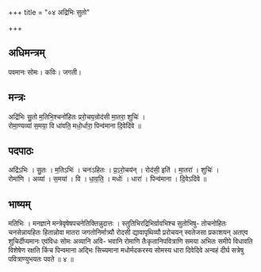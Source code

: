 +++
title = "०४ अद्रिभिः सुतो"

+++
## अधिमन्त्रम्
पवमानः सोमः। कविः। जगती।

## मन्त्रः
अद्रि॑भिः सु॒तो म॒तिभि॒श्चनो॑हितः प्ररो॒चय॒न्रोद॑सी मा॒तरा॒ शुचिः॑ ।  
रोमा॒ण्यव्या॑ स॒मया॒ वि धा॑वति॒ मधो॒र्धारा॒ पिन्व॑माना दि॒वेदि॑वे ॥

## पदपाठः
अद्रि॑ऽभिः । सु॒तः । म॒तिऽभिः॑ । चनः॑ऽहितः । प्र॒ऽरो॒चय॑न् । रोद॑सी॒ इति॑ । मा॒तरा॑ । शुचिः॑ ।  
रोमा॑णि । अव्या॑ । स॒मया॑ । वि । धा॒व॒ति॒ । मधोः॑ । धारा॑ । पिन्व॑माना । दि॒वेऽदि॑वे ॥

## भाष्यम्
मतिभिः । मनज्ञाने मन्त्रेवृषेषपचनेतिक्तिन्नुदात्तः । स्तुतिभिरद्रिभिर्ग्रावभिश्च सुतोभिषु- तोचनोहितः चनसेन्नायहितः हितान्नोवा मातरा जगतोनिर्मात्र्यौ रोदसी द्यावापृथिव्यौ प्ररोचयन् स्वतेजसा प्रकाशयन् अतएव शुचिर्दीप्यमानः एवंविधः सोमः अव्यानि अवि- भवानि रोमाणि तैःकृतानिपवित्राणि समया अभितः समीपे विधावति विशेषेण रक्षति किंच पिन्वमाना अद्भिः सिच्यमाना मधोर्मदकरस्य सोमस्य धारा दिवेदिवे अन्वहं दीर्घ सत्रेषु पवित्राण्युभयतः पवते ॥ ४ ॥